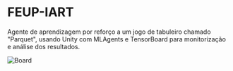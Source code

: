 # FEUP-IART

Agente de aprendizagem por reforço a um jogo de tabuleiro chamado "Parquet", usando Unity com MLAgents e TensorBoard para monitorização e análise dos resultados.

![Board](https://github.com/DiogoReisXP/FEUP-IART/blob/master/Projeto%202/Doc/Board.png)
